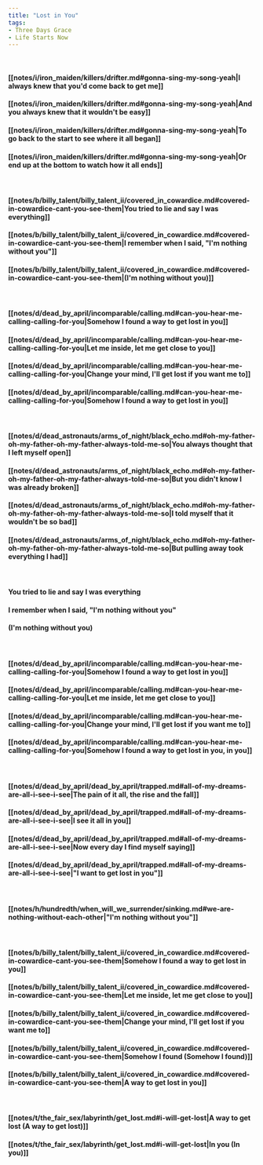 ```yaml
---
title: "Lost in You"
tags:
- Three Days Grace
- Life Starts Now
---
```

&nbsp;
#### [[notes/i/iron_maiden/killers/drifter.md#gonna-sing-my-song-yeah|I always knew that you'd come back to get me]]
#### [[notes/i/iron_maiden/killers/drifter.md#gonna-sing-my-song-yeah|And you always knew that it wouldn't be easy]]
#### [[notes/i/iron_maiden/killers/drifter.md#gonna-sing-my-song-yeah|To go back to the start to see where it all began]]
#### [[notes/i/iron_maiden/killers/drifter.md#gonna-sing-my-song-yeah|Or end up at the bottom to watch how it all ends]]
&nbsp;
#### [[notes/b/billy_talent/billy_talent_ii/covered_in_cowardice.md#covered-in-cowardice-cant-you-see-them|You tried to lie and say I was everything]]
#### [[notes/b/billy_talent/billy_talent_ii/covered_in_cowardice.md#covered-in-cowardice-cant-you-see-them|I remember when I said, "I'm nothing without you"]]
#### [[notes/b/billy_talent/billy_talent_ii/covered_in_cowardice.md#covered-in-cowardice-cant-you-see-them|(I'm nothing without you)]]
&nbsp;
#### [[notes/d/dead_by_april/incomparable/calling.md#can-you-hear-me-calling-calling-for-you|Somehow I found a way to get lost in you]]
#### [[notes/d/dead_by_april/incomparable/calling.md#can-you-hear-me-calling-calling-for-you|Let me inside, let me get close to you]]
#### [[notes/d/dead_by_april/incomparable/calling.md#can-you-hear-me-calling-calling-for-you|Change your mind, I'll get lost if you want me to]]
#### [[notes/d/dead_by_april/incomparable/calling.md#can-you-hear-me-calling-calling-for-you|Somehow I found a way to get lost in you]]
&nbsp;
#### [[notes/d/dead_astronauts/arms_of_night/black_echo.md#oh-my-father-oh-my-father-oh-my-father-always-told-me-so|You always thought that I left myself open]]
#### [[notes/d/dead_astronauts/arms_of_night/black_echo.md#oh-my-father-oh-my-father-oh-my-father-always-told-me-so|But you didn't know I was already broken]]
#### [[notes/d/dead_astronauts/arms_of_night/black_echo.md#oh-my-father-oh-my-father-oh-my-father-always-told-me-so|I told myself that it wouldn't be so bad]]
#### [[notes/d/dead_astronauts/arms_of_night/black_echo.md#oh-my-father-oh-my-father-oh-my-father-always-told-me-so|But pulling away took everything I had]]
&nbsp;
#### You tried to lie and say I was everything
#### I remember when I said, "I'm nothing without you"
#### (I'm nothing without you)
&nbsp;
#### [[notes/d/dead_by_april/incomparable/calling.md#can-you-hear-me-calling-calling-for-you|Somehow I found a way to get lost in you]]
#### [[notes/d/dead_by_april/incomparable/calling.md#can-you-hear-me-calling-calling-for-you|Let me inside, let me get close to you]]
#### [[notes/d/dead_by_april/incomparable/calling.md#can-you-hear-me-calling-calling-for-you|Change your mind, I'll get lost if you want me to]]
#### [[notes/d/dead_by_april/incomparable/calling.md#can-you-hear-me-calling-calling-for-you|Somehow I found a way to get lost in you, in you]]
&nbsp;
#### [[notes/d/dead_by_april/dead_by_april/trapped.md#all-of-my-dreams-are-all-i-see-i-see|The pain of it all, the rise and the fall]]
#### [[notes/d/dead_by_april/dead_by_april/trapped.md#all-of-my-dreams-are-all-i-see-i-see|I see it all in you]]
#### [[notes/d/dead_by_april/dead_by_april/trapped.md#all-of-my-dreams-are-all-i-see-i-see|Now every day I find myself saying]]
#### [[notes/d/dead_by_april/dead_by_april/trapped.md#all-of-my-dreams-are-all-i-see-i-see|"I want to get lost in you"]]
&nbsp;
#### [[notes/h/hundredth/when_will_we_surrender/sinking.md#we-are-nothing-without-each-other|"I'm nothing without you"]]
&nbsp;
#### [[notes/b/billy_talent/billy_talent_ii/covered_in_cowardice.md#covered-in-cowardice-cant-you-see-them|Somehow I found a way to get lost in you]]
#### [[notes/b/billy_talent/billy_talent_ii/covered_in_cowardice.md#covered-in-cowardice-cant-you-see-them|Let me inside, let me get close to you]]
#### [[notes/b/billy_talent/billy_talent_ii/covered_in_cowardice.md#covered-in-cowardice-cant-you-see-them|Change your mind, I'll get lost if you want me to]]
#### [[notes/b/billy_talent/billy_talent_ii/covered_in_cowardice.md#covered-in-cowardice-cant-you-see-them|Somehow I found (Somehow I found)]]
#### [[notes/b/billy_talent/billy_talent_ii/covered_in_cowardice.md#covered-in-cowardice-cant-you-see-them|A way to get lost in you]]
&nbsp;
#### [[notes/t/the_fair_sex/labyrinth/get_lost.md#i-will-get-lost|A way to get lost (A way to get lost)]]
#### [[notes/t/the_fair_sex/labyrinth/get_lost.md#i-will-get-lost|In you (In you)]]
